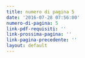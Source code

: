 ```yaml
---
title: numero di pagina 5
date: '2016-07-28 07:56:00'
numero-di-pagina: 5
link-pdf-requisiti: ''
link-prossima-pagina: ''
link-pagina-precedente: ''
layout: default
---
```


